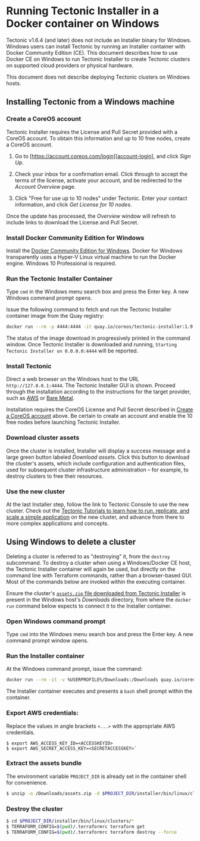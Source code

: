 # Running Tectonic Installer in a Docker container on Windows

Tectonic v1.6.4 (and later) does not include an Installer binary for Windows. Windows users can install Tectonic by running an Installer container with Docker Community Edition (CE). This document describes how to use Docker CE on Windows to run Tectonic Installer to create Tectonic clusters on supported cloud providers or physical hardware.

This document does not describe deploying Tectonic clusters on Windows hosts.

## Installing Tectonic from a Windows machine

### Create a CoreOS account

Tectonic Installer requires the License and Pull Secret provided with a CoreOS account. To obtain this information and up to 10 free nodes, create a CoreOS account.

1. Go to [https://account.coreos.com/login][account-login], and click *Sign Up*.

2. Check your inbox for a confirmation email. Click through to accept the terms of the license, activate your account, and be redirected to the *Account Overview* page.

3. Click "Free for use up to 10 nodes" under Tectonic. Enter your contact information, and click *Get License for 10 nodes*.

Once the update has processed, the *Overview* window will refresh to include links to download the License and Pull Secret.

### Install Docker Community Edition for Windows

Install the [Docker Community Edition for Windows][dce-win]. Docker for Windows transparently uses a Hyper-V Linux virtual machine to run the Docker engine. Windows 10 Professional is required.

### Run the Tectonic Installer Container

Type `cmd` in the Windows menu search box and press the Enter key. A new Windows command prompt opens.

Issue the following command to fetch and run the Tectonic Installer container image from the Quay registry:

```sh
docker run --rm -p 4444:4444 -it quay.io/coreos/tectonic-installer:1.9.6-tectonic.1 /go/src/github.com/coreos/tectonic-installer/installer/bin/linux/installer -open-browser=false -address 0.0.0.0:4444
```

The status of the image download in progressively printed in the command window. Once Tectonic Installer is downloaded and running, `Starting Tectonic Installer on 0.0.0.0:4444` will be reported.

### Install Tectonic

Direct a web browser on the Windows host to the URL `http://127.0.0.1:4444`. The Tectonic Installer GUI is shown. Proceed through the installation according to the instructions for the target provider, such as [AWS][aws-install] or [Bare Metal][bm-install].

Installation requires the CoreOS License and Pull Secret described in [Create a CoreOS account][create-coreos-acct] above. Be certain to create an account and enable the 10 free nodes before launching Tectonic Installer.

### Download cluster assets

Once the cluster is installed, Installer will display a success message and a large green button labeled *Download assets*. Click this button to download the cluster's assets, which include configuration and authentication files, used for subsequent cluster infrastructure administration – for example, to destroy clusters to free their resources.

### Use the new cluster

At the last Installer step, follow the link to Tectonic Console to use the new cluster. Check out the [Tectonic Tutorials to learn how to run, replicate, and scale a simple application][tut-firstapp] on the new cluster, and advance from there to more complex applications and concepts.

## Using Windows to delete a cluster

Deleting a cluster is referred to as "destroying" it, from the `destroy` subcommand. To destroy a cluster when using a Windows/Docker CE host, the Tectonic Installer container will again be used, but directly on the command line with Terraform commands, rather than a browser-based GUI. Most of the commands below are invoked within the executing container.

Ensure the cluster's [`assets.zip` file downloaded from Tectonic Installer][assets-anchor] is present in the Windows host's *Downloads* directory, from where the `docker run` command below expects to connect it to the Installer container.

### Open Windows command prompt

Type `cmd` into the Windows menu search box and press the Enter key. A new command prompt window opens.

### Run the Installer container

At the Windows command prompt, issue the command:

```sh
docker run --rm -it -v %USERPROFILE%/Downloads:/Downloads quay.io/coreos/tectonic-installer:1.9.6-tectonic.1 bash
```

The Installer container executes and presents a `bash` shell prompt within the container.

### Export AWS credentials:

Replace the values in angle brackets `<...>` with the appropriate AWS credentials.

```
$ export AWS_ACCESS_KEY_ID=<ACCESSKEYID>
$ export AWS_SECRET_ACCESS_KEY=<SECRETACCESSKEY>`
```

### Extract the assets bundle

The environment variable `PROJECT_DIR` is already set in the container shell for convenience.

```sh
$ unzip -o /Downloads/assets.zip -d $PROJECT_DIR/installer/bin/linux/clusters/
```

### Destroy the cluster

```sh
$ cd $PROJECT_DIR/installer/bin/linux/clusters/*
$ TERRAFORM_CONFIG=$(pwd)/.terraformrc terraform get
$ TERRAFORM_CONFIG=$(pwd)/.terraformrc terraform destroy --force
```


[account-login]: https://account.coreos.com/login
[assets-anchor]: #download-cluster-assets
[aws-install]: aws/index.md#step-2-install
[bm-install]: bare-metal/index.md
[create-coreos-acct]: #create-a-coreos-account
[dce-win]: https://store.docker.com/editions/community/docker-ce-desktop-windows
[tut-firstapp]: ../tutorials/azure/first-app.md
